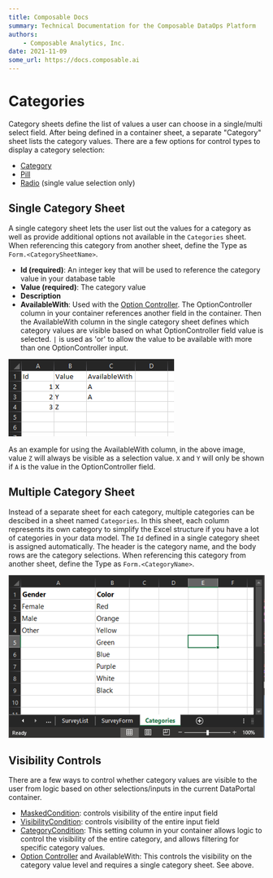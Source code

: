 ```yaml
---
title: Composable Docs
summary: Technical Documentation for the Composable DataOps Platform
authors:
    - Composable Analytics, Inc.
date: 2021-11-09
some_url: https://docs.composable.ai
---
```


# Categories

Category sheets define the list of values a user can choose in a single/multi select field. After being defined in a container sheet, a separate "Category" sheet lists the category values. There are a few options for control types to display a category selection:

- [Category](./05.Control-Details/Category.md)
- [Pill](./05.Control-Details/Pill.md)
- [Radio](./05.Control-Details/Radio.md) (single value selection only)

## Single Category Sheet

A single category sheet lets the user list out the values for a category as well as provide additional options not available in the `Categories` sheet. When referencing this category from another sheet, define the Type as `Form.<CategorySheetName>`.

- **Id (required)**: An integer key that will be used to reference the category value in your database table 
- **Value (required)**: The category value
- **Description**
- **AvailableWith**: Used with the [Option Controller](./06.Setting-Details/OptionController.md). The OptionController column in your container references another field in the container. Then the AvailableWith column in the single category sheet defines which category values are visible based on what OptionController field value is selected. `|` is used as 'or' to allow the value to be available with more than one OptionController input.

![Single Category Sheet](img/SingleCategory.png)

As an example for using the AvailableWith column, in the above image, value `Z` will always be visible as a selection value. `X` and `Y` will only be shown if `A` is the value in the OptionController field.

## Multiple Category Sheet

Instead of a separate sheet for each category, multiple categories can be descibed in a sheet named `Categories`. In this sheet, each column represents its own category to simplify the Excel structure if you have a lot of categories in your data model. The `Id` defined in a single category sheet is assigned automatically. The header is the category name, and the body rows are the category selections. When referencing this category from another sheet, define the Type as `Form.<CategoryName>`.

![Categories Sheet](./img/CategoriesSheet.png)

## Visibility Controls

There are a few ways to control whether category values are visible to the user from logic based on other selections/inputs in the current DataPortal container.

- [MaskedCondition](./06.Setting-Details/MaskedCondition.md): controls visibility of the entire input field
- [VisibilityCondition](./06.Setting-Details/VisibilityCondition.md): controls visibility of the entire input field
- [CategoryCondition](./06.Setting-Details/CategoryCondition.md): This setting column in your container allows logic to control the visibility of the entire category, and allows filtering for specific category values.
- [Option Controller](./06.Setting-Details/OptionController.md) and AvailableWith: This controls the visibility on the category value level and requires a single category sheet. See above.

